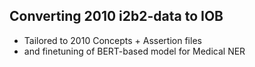 ## Converting 2010 i2b2-data to IOB
- Tailored to 2010 Concepts + Assertion files
- and finetuning of BERT-based model for Medical NER 
